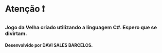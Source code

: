 # Atenção ❗

### Jogo da Velha criado utilizando a linguagem C#. Espero que se divirtam.

#### Desenvolvido por DAVI SALES BARCELOS.
